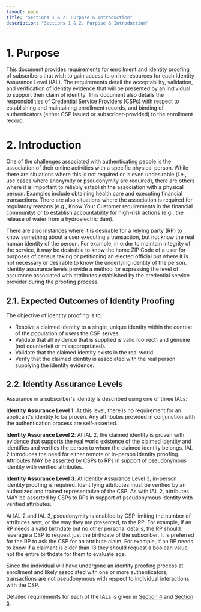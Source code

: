 ```yaml
---
layout: page
title: "Sections 1 & 2. Purpose & Introduction"
description: "Sections 1 & 2. Purpose & Introduction"
---
```


# 1. <a name="purpose"></a> Purpose

This document provides requirements for enrollment and identity proofing of subscribers that wish to gain access to online resources for each Identity Assurance Level (IAL).  The requirements detail the acceptability, validation, and verification of identity evidence that will be presented by an individual to support their claim of identity. This document also details the responsibilities of Credential Service Providers (CSPs) with respect to establishing and maintaining enrollment records, and binding of authenticators (either CSP issued or subscriber-provided) to the enrollment record. 

# 2. <a name="intro"></a> Introduction

One of the challenges associated with authenticating people is the association of their online activities with a specific physical person. While there are situations where this is not required or is even undesirable (i.e., use cases where anonymity or pseudonymity are required), there are others where it is important to reliably establish the association with a physical person. Examples include obtaining health care and executing financial transactions. There are also situations where the association is required for regulatory reasons (e.g., Know Your Customer requirements in the financial community) or to establish accountability for high-risk actions (e.g., the release of water from a hydroelectric dam).

There are also instances where it is desirable for a relying party (RP) to know something about a user executing a transaction, but not know the real human identity of the person.  For example, in order to maintain integrity of the service, it may be desirable to know the home ZIP Code of a user for purposes of census taking or petitioning an elected official but where it is not necessary or desirable to know the underlying identity of the person. Identity assurance levels provide a method for expressing the level of assurance associated with attributes established by the credential service provider during the proofing process.

## 2.1. Expected Outcomes of Identity Proofing

The objective of identity proofing is to:  

* Resolve a claimed identity to a single, unique identity within the context of the population of users the CSP serves.
* Validate that all evidence that is supplied is valid (correct) and genuine (not counterfeit or misappropriated).
* Validate that the claimed identity exists in the real world.
* Verify that the claimed identity is associated with the real person supplying the identity evidence.

## 2.2. Identity Assurance Levels

Assurance in a subscriber's identity is described using one of three IALs: 

**Identity Assurance Level 1**:
At this level, there is no requirement for an applicant's identity to be proven.  Any attributes provided in conjunction with the authentication process are self-asserted.

**Identity Assurance Level 2**:
At IAL 2, the claimed identity is proven with evidence that supports the real world existence of the claimed identity and identifies and verifies the person to whom the claimed identity belongs.  IAL 2 introduces the need for either remote or in-person identity proofing.  Attributes MAY be asserted by CSPs to RPs in support of pseudonymous identity with verified attributes.

**Identity Assurance Level 3**:
At Identity Assurance Level 3, in-person identity proofing is required. Identifying attributes must be verified by an authorized and trained representative of the CSP. As with IAL 2, attributes MAY be asserted by CSPs to RPs in support of pseudonymous identity with verified attributes. 

At IAL 2 and IAL 3, pseudonymity is enabled by CSP limiting the number of attributes sent, or the way they are presented, to the RP. For example, if an RP needs a valid birthdate but no other personal details, the RP should leverage a CSP to request just the birthdate of the subscriber. It is preferred for the RP to ask the CSP for an attribute claim. For example, if an RP needs to know if a claimant is older than 18 they should request a boolean value, not the entire birthdate for them to evaluate age.

Since the individual will have undergone an identity proofing process at enrollment and likely associated with one or more authenticators, transactions are not pseudonymous with respect to individual interactions with the CSP.

Detailed requirements for each of the IALs is given in [Section 4](sec4_ial.html#ial-section) and [Section 5](sec5_proofing.html#ipv-section).

